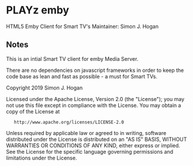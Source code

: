 # PLAYz emby
HTML5 Emby Client for Smart TV's
Maintainer: Simon J. Hogan

## Notes

This is an intial Smart TV client for emby Media Server.

There are no dependencies on javascript frameworks in order to keep the code base as lean and fast as possible - a must for Smart TVs.

 Copyright 2019 Simon J. Hogan

   Licensed under the Apache License, Version 2.0 (the "License");
   you may not use this file except in compliance with the License.
   You may obtain a copy of the License at

       http://www.apache.org/licenses/LICENSE-2.0

   Unless required by applicable law or agreed to in writing, software
   distributed under the License is distributed on an "AS IS" BASIS,
   WITHOUT WARRANTIES OR CONDITIONS OF ANY KIND, either express or implied.
   See the License for the specific language governing permissions and
   limitations under the License.
